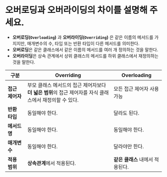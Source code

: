 # 오버로딩과 오버라이딩의 차이를 설명해 주세요.

- **오버로딩(`Overloading`)** 과 **오버라이딩(`Overriding`)** 은 같은 이름의 메서드를 가지지만, 매개변수의 수, 타입 또는 반환 타입이 다른 메서드를 의미한다.
- **오버로딩**은 같은 클래스에서 같은 이름의 메서드를 여러 개 정의하는 것을 말한다.
- **오버라이딩**은 상속 관계에서 상위 클래스의 메서드를 하위 클래스에서 재정의하는 것을 말한다.

| 구분     | Overriding                                                         | Overloading      |
|--------|--------------------------------------------------------------------|------------------|
| **접근 제어자** | 부모 클래스 메서드의 접근 제어자보다<br/> **더 넓은 범위**의 접근 제어자를 자식 클래스에서 재정의할 수 있다. | 모든 접근 제어자 사용 가능  |
| **반환 타입**  | 동일해야 한다.                                                           | 달라도 된다.          |
| **메서드명**   | 동일해야 한다.                                                           | 동일해야 한다.         |
| **매개변수**   | 동일해야 한다.                                                           | 달라야만 한다.         |
| **적용 범위**  | **상속관계**에서 적용된다.                                                   | **같은 클래스** 내에서 적용된다. |